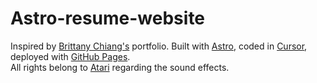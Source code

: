 # Astro-resume-website

Inspired by [Brittany Chiang's](https://brittanychiang.com) portfolio. Built with [Astro](https://astro.build/), coded in [Cursor](https://cursor.so/), deployed with [GitHub Pages](https://pages.github.com/).  
All rights belong to [Atari](https://atari.com/) regarding the sound effects.
